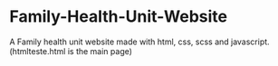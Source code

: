 # Family-Health-Unit-Website
A Family health unit website made with html, css, scss and javascript.
(htmlteste.html is the main page)
